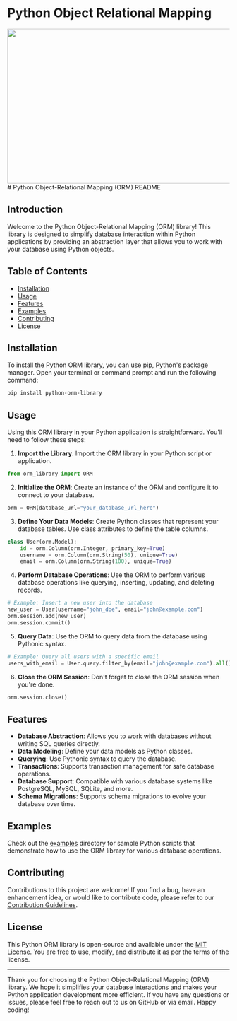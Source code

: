 # Python Object Relational Mapping

<img src="https://miro.medium.com/max/640/0*3uedj0JV8LWYNc8Q" width="1200" height="350">
# Python Object-Relational Mapping (ORM) README

## Introduction

Welcome to the Python Object-Relational Mapping (ORM) library! This library is designed to simplify database interaction within Python applications by providing an abstraction layer that allows you to work with your database using Python objects.

## Table of Contents

- [Installation](#installation)
- [Usage](#usage)
- [Features](#features)
- [Examples](#examples)
- [Contributing](#contributing)
- [License](#license)

## Installation

To install the Python ORM library, you can use pip, Python's package manager. Open your terminal or command prompt and run the following command:

```bash
pip install python-orm-library
```

## Usage

Using this ORM library in your Python application is straightforward. You'll need to follow these steps:

1. **Import the Library**: Import the ORM library in your Python script or application.

```python
from orm_library import ORM
```

2. **Initialize the ORM**: Create an instance of the ORM and configure it to connect to your database.

```python
orm = ORM(database_url="your_database_url_here")
```

3. **Define Your Data Models**: Create Python classes that represent your database tables. Use class attributes to define the table columns.

```python
class User(orm.Model):
    id = orm.Column(orm.Integer, primary_key=True)
    username = orm.Column(orm.String(50), unique=True)
    email = orm.Column(orm.String(100), unique=True)
```

4. **Perform Database Operations**: Use the ORM to perform various database operations like querying, inserting, updating, and deleting records.

```python
# Example: Insert a new user into the database
new_user = User(username="john_doe", email="john@example.com")
orm.session.add(new_user)
orm.session.commit()
```

5. **Query Data**: Use the ORM to query data from the database using Pythonic syntax.

```python
# Example: Query all users with a specific email
users_with_email = User.query.filter_by(email="john@example.com").all()
```

6. **Close the ORM Session**: Don't forget to close the ORM session when you're done.

```python
orm.session.close()
```

## Features

- **Database Abstraction**: Allows you to work with databases without writing SQL queries directly.
- **Data Modeling**: Define your data models as Python classes.
- **Querying**: Use Pythonic syntax to query the database.
- **Transactions**: Supports transaction management for safe database operations.
- **Database Support**: Compatible with various database systems like PostgreSQL, MySQL, SQLite, and more.
- **Schema Migrations**: Supports schema migrations to evolve your database over time.

## Examples

Check out the [examples](examples/) directory for sample Python scripts that demonstrate how to use the ORM library for various database operations.

## Contributing

Contributions to this project are welcome! If you find a bug, have an enhancement idea, or would like to contribute code, please refer to our [Contribution Guidelines](CONTRIBUTING.md).

## License

This Python ORM library is open-source and available under the [MIT License](LICENSE). You are free to use, modify, and distribute it as per the terms of the license.

---

Thank you for choosing the Python Object-Relational Mapping (ORM) library. We hope it simplifies your database interactions and makes your Python application development more efficient. If you have any questions or issues, please feel free to reach out to us on GitHub or via email. Happy coding!
